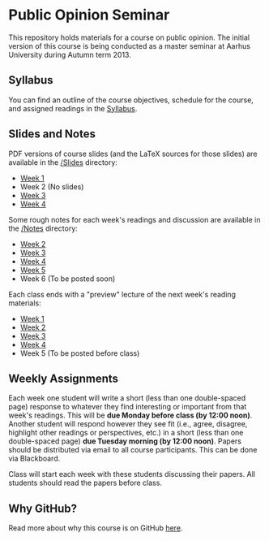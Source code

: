 # Public Opinion Seminar #

This repository holds materials for a course on public opinion. The initial version of this course is being conducted as a master seminar at Aarhus University during Autumn term 2013.

## Syllabus ##

You can find an outline of the course objectives, schedule for the course, and assigned readings in the [Syllabus](/Syllabus.pdf).


## Slides and Notes ##

PDF versions of course slides (and the LaTeX sources for those slides) are available in the [/Slides](Slides) directory:
* [Week 1](Slides/Lecture1-1.pdf)
* Week 2 (No slides)
* [Week 3](Slides/Lecture3-1.pdf)
* [Week 4](Slides/Lecture4-1.pdf)

Some rough notes for each week's readings and discussion are available in the [/Notes](Notes) directory:
* [Week 2](Notes/Week2.md)
* [Week 3](Notes/Week3.md)
* [Week 4](Notes/Week4.md)
* [Week 5](Notes/Week5.md)
* Week 6 (To be posted soon)

Each class ends with a "preview" lecture of the next week's reading materials:
* [Week 1](Slides/Lecture1-2.pdf)
* [Week 2](Slides/Lecture2-2.pdf)
* [Week 3](Slides/Lecture3-2.pdf)
* [Week 4](Slides/Lecture4-2.pdf)
* Week 5 (To be posted before class)


## Weekly Assignments ##

Each week one student will write a short (less than one double-spaced page) response to whatever they find interesting or important from that week's readings. This will be **due Monday before class (by 12:00 noon)**. Another student will respond however they see fit (i.e., agree, disagree, highlight other readings or perspectives, etc.) in a short (less than one double-spaced page) **due Tuesday morning (by 12:00 noon)**. Papers should be distributed via email to all course participants. This can be done via Blackboard.

Class will start each week with these students discussing their papers. All students should read the papers before class.



## Why GitHub? ##

Read more about why this course is on GitHub [here](fork.md).
